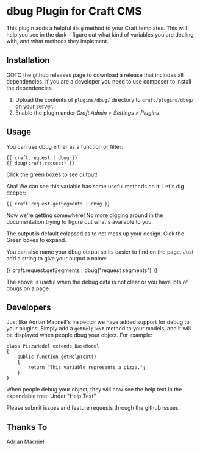 # dbug Plugin for Craft CMS

This plugin adds a helpful `dbug` method to your Craft templates. This will help you
see in the dark - figure out what kind of variables you are dealing with, and what methods
they implement.

## Installation

GOTO the github releases page to download a release that includes all dependencies.
If you are a developer you need to use composer to install the dependencies.

1. Upload the contents of `plugins/dbug/` directory to `craft/plugins/dbug/` on your server.
2. Enable the plugin under *Craft Admin > Settings > Plugins*

## Usage

You can use dbug either as a function or filter:

    {{ craft.request | dbug }}
    {{ dbug(craft.request) }}

Click the green boxes to see output!

Aha! We can see this variable has some useful methods on it. Let's dig deeper:

    {{ craft.request.getSegments | dbug }}

Now we're getting somewhere! No more digging around in the documentation trying to figure out
what's available to you.

The output is default colapsed as to not mess up your design. Cick the Green boxes to expand.

You can also name your dbug output so its easier to find on the page. Just add a string
to give your output a name:

{{ craft.request.getSegments | dbug("request segments") }}

The above is useful when the debug data is not clear or you have lots of dbugs on 
a page.

## Developers

Just like Adrian Macneil's Inspector we have added support for debug to your plugins!
Simply add a `getHelpText` method to your models, and it will be displayed when
people dbug your object. For example:

    class PizzaModel extends BaseModel
    {
        public function getHelpText()
        {
            return "This variable represents a pizza.";
        }
    }

When people debug your object, they will now see the help text in the expandable tree.
Under "Help Text"

Please submit issues and feature requests through the github issues.


## Thanks To

Adrian Macniel
